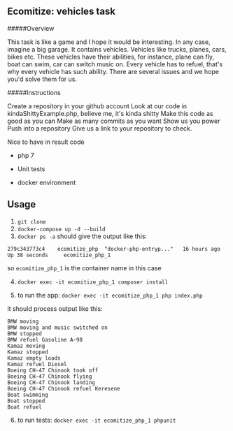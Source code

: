 ## Ecomitize: vehicles task

#####Overview

This task is like a game and I hope it would be interesting.
In any case, imagine a big garage. It contains vehicles.
Vehicles like trucks, planes, cars, bikes etc.
These vehicles have their abilities, for instance, plane can fly, boat can swim,
car can switch music on.
Every vehicle has to refuel, that's why every vehicle has such ability.
There are several issues and we hope you'd solve them for us.

#####Instructions

Create a repository in your github account
Look at our code in kindaShittyExample.php, believe me, it's kinda shitty
Make this code as good as you can
Make as many commits as you want
Show us you power
Push into a repository
Give us a link to your repository to check.

Nice to have in result code

 - php 7

 - Unit tests

 - docker environment

## Usage

1. `git clone`
2. `docker-compose up -d --build`
3. `docker ps -a` should give the output like this:

`279c343773c4    ecomitize_php  "docker-php-entryp..."   16 hours ago    Up 38 seconds     ecomitize_php_1`

so `ecomitize_php_1` is the container name in this case

4. `docker exec -it ecomitize_php_1 composer install`

5. to run the app: `docker exec -it ecomitize_php_1 php index.php`

it should process output like this:

```
BMW moving
BMW moving and music switched on
BMW stopped
BMW refuel Gasoline A-98
Kamaz moving
Kamaz stopped
Kamaz empty loads
Kamaz refuel Diesel
Boeing CH-47 Chinook took off
Boeing CH-47 Chinook flying
Boeing CH-47 Chinook landing
Boeing CH-47 Chinook refuel Keresene
Boat swimming
Boat stopped
Boat refuel
```

6. to run tests: `docker exec -it ecomitize_php_1 phpunit`